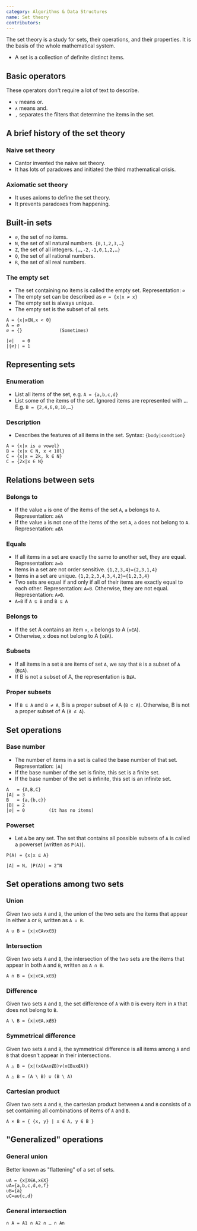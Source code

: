 ```yaml
---
category: Algorithms & Data Structures
name: Set theory
contributors:
---
```

The set theory is a study for sets, their operations, and their properties. It is the basis of the whole mathematical system.

* A set is a collection of definite distinct items.

## Basic operators
These operators don't require a lot of text to describe.

* `∨` means or.
* `∧` means and.
* `,` separates the filters that determine the items in the set.

## A brief history of the set theory
### Naive set theory
* Cantor invented the naive set theory.
* It has lots of paradoxes and initiated the third mathematical crisis.

### Axiomatic set theory
* It uses axioms to define the set theory.
* It prevents paradoxes from happening.

## Built-in sets
* `∅`, the set of no items.
* `N`, the set of all natural numbers. `{0,1,2,3,…}`
* `Z`, the set of all integers. `{…,-2,-1,0,1,2,…}`
* `Q`, the set of all rational numbers.
* `R`, the set of all real numbers.
### The empty set
* The set containing no items is called the empty set. Representation: `∅`
* The empty set can be described as `∅ = {x|x ≠ x}`
* The empty set is always unique.
* The empty set is the subset of all sets.
```
A = {x|x∈N,x < 0}
A = ∅
∅ = {}              (Sometimes)

|∅|   = 0
|{∅}| = 1
```
## Representing sets
### Enumeration
* List all items of the set, e.g. `A = {a,b,c,d}`
* List some of the items of the set. Ignored items are represented with `…`. E.g. `B = {2,4,6,8,10,…}`

### Description
* Describes the features of all items in the set. Syntax: `{body|condtion}`
```
A = {x|x is a vowel}
B = {x|x ∈ N, x < 10l}
C = {x|x = 2k, k ∈ N}
C = {2x|x ∈ N}
```

## Relations between sets
### Belongs to
* If the value `a` is one of the items of the set `A`, `a` belongs to `A`. Representation: `a∈A`
* If the value `a` is not one of the items of the set `A`, `a` does not belong to `A`. Representation: `a∉A`

### Equals
* If all items in a set are exactly the same to another set, they are equal. Representation: `a=b`
* Items in a set are not order sensitive. `{1,2,3,4}={2,3,1,4}`
* Items in a set are unique. `{1,2,2,3,4,3,4,2}={1,2,3,4}`
* Two sets are equal if and only if all of their items are exactly equal to each other. Representation: `A=B`. Otherwise, they are not equal. Representation: `A≠B`.
* `A=B` if `A ⊆ B` and `B ⊆ A`

### Belongs to
* If the set A contains an item `x`, `x` belongs to A (`x∈A`).
* Otherwise, `x` does not belong to A (`x∉A`).

### Subsets
* If all items in a set `B` are items of set `A`, we say that `B` is a subset of `A` (`B⊆A`).
* If B is not a subset of A, the representation is `B⊈A`.

### Proper subsets
* If `B ⊆ A` and `B ≠ A`, B is a proper subset of A (`B ⊂ A`). Otherwise, B is not a proper subset of A (`B ⊄ A`).

## Set operations
### Base number
* The number of items in a set is called the base number of that set. Representation: `|A|`
* If the base number of the set is finite, this set is a finite set.
* If the base number of the set is infinite, this set is an infinite set.
```
A   = {A,B,C}
|A| = 3
B   = {a,{b,c}}
|B| = 2
|∅| = 0         (it has no items)
```

### Powerset
* Let `A` be any set. The set that contains all possible subsets of `A` is called a powerset (written as `P(A)`).
```
P(A) = {x|x ⊆ A}

|A| = N, |P(A)| = 2^N
```

## Set operations among two sets
### Union
Given two sets `A` and `B`, the union of the two sets are the items that appear in either `A` or `B`, written as `A ∪ B`.
```
A ∪ B = {x|x∈A∨x∈B}
```
### Intersection
Given two sets `A` and `B`, the intersection of the two sets are the items that appear in both `A` and `B`, written as `A ∩ B`.
```
A ∩ B = {x|x∈A,x∈B}
```
### Difference
Given two sets `A` and `B`, the set difference of `A` with `B` is every item in `A` that does not belong to `B`.
```
A \ B = {x|x∈A,x∉B}
```
### Symmetrical difference
Given two sets `A` and `B`, the symmetrical difference is all items among `A` and `B` that doesn't appear in their intersections.
```
A △ B = {x|(x∈A∧x∉B)∨(x∈B∧x∉A)}

A △ B = (A \ B) ∪ (B \ A)
```
### Cartesian product
Given two sets `A` and `B`, the cartesian product between `A` and `B` consists of a set containing all combinations of items of `A` and `B`.
```
A × B = { {x, y} | x ∈ A, y ∈ B }
```
## "Generalized" operations
### General union
Better known as "flattening" of a set of sets.
```
∪A = {x|X∈A,x∈X}
∪A={a,b,c,d,e,f}
∪B={a}
∪C=a∪{c,d}
```
### General intersection
```
∩ A = A1 ∩ A2 ∩ … ∩ An
```
